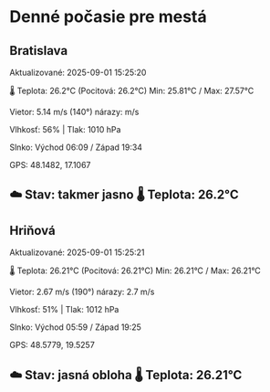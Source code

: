 ﻿# Denné počasie pre mestá

## Bratislava
Aktualizované: 2025-09-01 15:25:20

🌡️ Teplota: 26.2°C 
(Pocitová: 26.2°C)
Min: 25.81°C / Max: 27.57°C

Vietor: 5.14 m/s    (140°) 
nárazy:  m/s

Vlhkosť: 56% | Tlak: 1010 hPa

Slnko: Východ 06:09 / Západ 19:34

GPS: 48.1482, 17.1067

☁️ Stav: takmer jasno        🌡️ Teplota: 26.2°C
---

## Hriňová
Aktualizované: 2025-09-01 15:25:21

🌡️ Teplota: 26.21°C 
(Pocitová: 26.21°C)
Min: 26.21°C / Max: 26.21°C

Vietor: 2.67 m/s (190°)
nárazy: 2.7 m/s

Vlhkosť: 51% | Tlak: 1012 hPa

Slnko: Východ 05:59 / Západ 19:25

GPS: 48.5779, 19.5257

☁️ Stav: jasná obloha        🌡️ Teplota: 26.21°C
---
